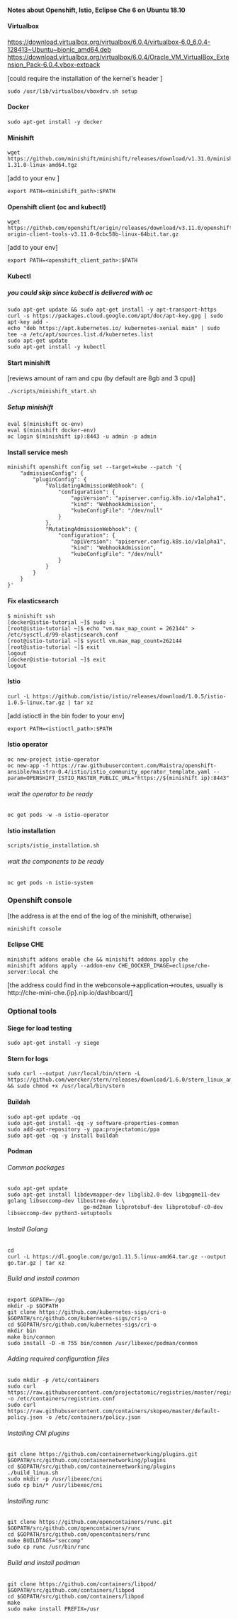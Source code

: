 #### Notes about Openshift, Istio, Eclipse Che 6 on Ubuntu 18.10


#### Virtualbox
https://download.virtualbox.org/virtualbox/6.0.4/virtualbox-6.0_6.0.4-128413~Ubuntu~bionic_amd64.deb
https://download.virtualbox.org/virtualbox/6.0.4/Oracle_VM_VirtualBox_Extension_Pack-6.0.4.vbox-extpack

[could require the installation of the kernel's header ]

```console 
sudo /usr/lib/virtualbox/vboxdrv.sh setup
```

#### Docker 
```console 
sudo apt-get install -y docker
```

#### Minishift
```consolefedora29fedora29
wget https://github.com/minishift/minishift/releases/download/v1.31.0/minishift-1.31.0-linux-amd64.tgz
```

[add to your env ] 
```console 
export PATH=<minishift_path>:$PATH
```

#### Openshift client (oc and kubectl)
```console 
wget https://github.com/openshift/origin/releases/download/v3.11.0/openshift-origin-client-tools-v3.11.0-0cbc58b-linux-64bit.tar.gz
```
[add to your env]
```console 
export PATH=<openshift_client_path>:$PATH
```

#### Kubectl
##### you could skip since kubectl is delivered with oc
```console 
sudo apt-get update && sudo apt-get install -y apt-transport-https
curl -s https://packages.cloud.google.com/apt/doc/apt-key.gpg | sudo apt-key add -
echo "deb https://apt.kubernetes.io/ kubernetes-xenial main" | sudo tee -a /etc/apt/sources.list.d/kubernetes.list
sudo apt-get update
sudo apt-get install -y kubectl
```

#### Start minishift 
[reviews amount of ram and cpu (by default are 8gb and 3 cpu)]
```console 
./scripts/minishift_start.sh
```

##### Setup minishift
```console 
eval $(minishift oc-env) 
eval $(minishift docker-env)
oc login $(minishift ip):8443 -u admin -p admin
```

#### Install service mesh
```console 
minishift openshift config set --target=kube --patch '{
    "admissionConfig": {
        "pluginConfig": {
            "ValidatingAdmissionWebhook": {
                "configuration": {
                    "apiVersion": "apiserver.config.k8s.io/v1alpha1",
                    "kind": "WebhookAdmission",
                    "kubeConfigFile": "/dev/null"
                }
            },
            "MutatingAdmissionWebhook": {
                "configuration": {
                    "apiVersion": "apiserver.config.k8s.io/v1alpha1",
                    "kind": "WebhookAdmission",
                    "kubeConfigFile": "/dev/null"
                }
            }
        }
    }
}'
```

#### Fix elasticsearch
```console 
$ minishift ssh
[docker@istio-tutorial ~]$ sudo -i
[root@istio-tutorial ~]$ echo "vm.max_map_count = 262144" > /etc/sysctl.d/99-elasticsearch.conf
[root@istio-tutorial ~]$ sysctl vm.max_map_count=262144
[root@istio-tutorial ~]$ exit
logout
[docker@istio-tutorial ~]$ exit
logout
```

#### Istio
```console 
curl -L https://github.com/istio/istio/releases/download/1.0.5/istio-1.0.5-linux.tar.gz | tar xz
```
[add istioctl in the bin foder to your env]
```console 
export PATH=<istioctl_path>:$PATH
```

#### Istio operator
```console 
oc new-project istio-operator
oc new-app -f https://raw.githubusercontent.com/Maistra/openshift-ansible/maistra-0.4/istio/istio_community_operator_template.yaml --param=OPENSHIFT_ISTIO_MASTER_PUBLIC_URL="https://$(minishift ip):8443"
```

###### wait the operator to be ready
```console 
oc get pods -w -n istio-operator
```

#### Istio installation
```console 
scripts/istio_installation.sh
```

###### wait the components to be ready
```console 
oc get pods -n istio-system
```


### Openshift console
[the address is at the end of the log of the minishift, otherwise]
```console 
minishift console
```


#### Eclipse CHE
```console 
minishift addons enable che && minishift addons apply che
minishift addons apply --addon-env CHE_DOCKER_IMAGE=eclipse/che-server:local che
```

[the address could find in the webconsole->application->routes, usually is http://che-mini-che.{ip}.nip.io/dashboard/]


### Optional tools

#### Siege for load testing
```console 
sudo apt-get install -y siege
```

#### Stern for logs
```console 
sudo curl --output /usr/local/bin/stern -L https://github.com/wercker/stern/releases/download/1.6.0/stern_linux_amd64 && sudo chmod +x /usr/local/bin/stern
```
#### Buildah
```console 
sudo apt-get update -qq
sudo apt-get install -qq -y software-properties-common
sudo add-apt-repository -y ppa:projectatomic/ppa
sudo apt-get -qq -y install buildah
```

#### Podman

###### Common packages
```console 
sudo apt-get update
sudo apt-get install libdevmapper-dev libglib2.0-dev libgpgme11-dev golang libseccomp-dev libostree-dev \
                        go-md2man libprotobuf-dev libprotobuf-c0-dev libseccomp-dev python3-setuptools
```

###### Install Golang
```console 
cd
curl -L https://dl.google.com/go/go1.11.5.linux-amd64.tar.gz --output go.tar.gz | tar xz
```

###### Build and install conmon
```console 
export GOPATH=~/go
mkdir -p $GOPATH
git clone https://github.com/kubernetes-sigs/cri-o $GOPATH/src/github.com/kubernetes-sigs/cri-o
cd $GOPATH/src/github.com/kubernetes-sigs/cri-o
mkdir bin
make bin/conmon
sudo install -D -m 755 bin/conmon /usr/libexec/podman/conmon
```
###### Adding required configuration files
```console 
sudo mkdir -p /etc/containers
sudo curl https://raw.githubusercontent.com/projectatomic/registries/master/registries.fedora -o /etc/containers/registries.conf
sudo curl https://raw.githubusercontent.com/containers/skopeo/master/default-policy.json -o /etc/containers/policy.json
```
###### Installing CNI plugins
```console 
git clone https://github.com/containernetworking/plugins.git $GOPATH/src/github.com/containernetworking/plugins
cd $GOPATH/src/github.com/containernetworking/plugins
./build_linux.sh
sudo mkdir -p /usr/libexec/cni
sudo cp bin/* /usr/libexec/cni
```

###### Installing runc
```console 
git clone https://github.com/opencontainers/runc.git $GOPATH/src/github.com/opencontainers/runc
cd $GOPATH/src/github.com/opencontainers/runc
make BUILDTAGS="seccomp"
sudo cp runc /usr/bin/runc
```
###### Build and install podman
```console 
git clone https://github.com/containers/libpod/ $GOPATH/src/github.com/containers/libpod
cd $GOPATH/src/github.com/containers/libpod
make
sudo make install PREFIX=/usr
```
